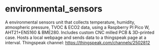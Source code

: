 # environmental_sensors
A environmental sensors unit that collects temperature, humidity, atmospheric pressure, TVOC & ECO2 data, using a Raspberry PI Pico W, AHT21+ENS160 & BME280. Includes custom CNC milled PCB & 3D-printed case. Hosts a local webpage and sends data to a thingspeak page at a interval.
Thingspeak channel: https://thingspeak.com/channels/2502812

